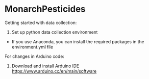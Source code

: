 # MonarchPesticides





Getting started with data collection:
1. Set up python data collection environment
  - If you use Anaconda, you can install the required packages in the environment.yml file
  
  
  
For changes in Arduino code: 
1. Download and install Arduino IDE https://www.arduino.cc/en/main/software
